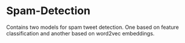# Spam-Detection
Contains two models for spam tweet detection. One based on feature classification and another based on word2vec embeddings.
